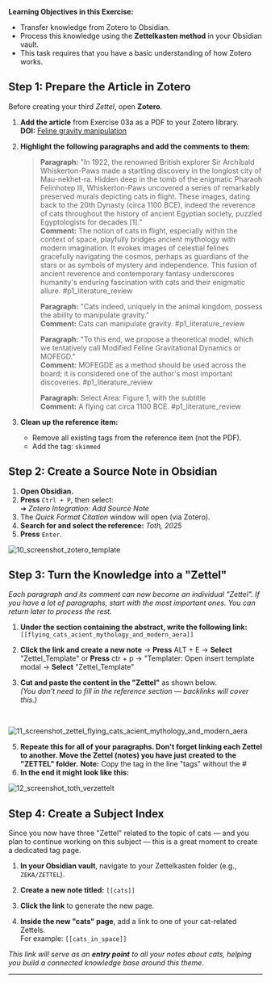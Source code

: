 
**Learning Objectives in this Exercise:**
- Transfer knowledge from Zotero to Obsidian.
- Process this knowledge using the **Zettelkasten method** in your Obsidian vault.
- This task requires that you have a basic understanding of how Zotero works.

## Step 1: Prepare the Article in Zotero

Before creating your third *Zettel*, open **Zotero**.

1. **Add the article** from Exercise 03a as a PDF to your Zotero library.  
   **DOI:** [Feline gravity manipulation](https://doi.org/10.48550/arXiv.2503.22919)

2. **Highlight the following paragraphs and add the comments to them:**

   >**Paragraph:** "In 1922, the renowned British explorer Sir Archibald Whiskerton-Paws made a startling discovery in the longlost city of Mau-nekhet-ra. Hidden deep in the tomb of the enigmatic Pharaoh Felinhotep III, Whiskerton-Paws uncovered a series of remarkably preserved murals depicting cats in flight. These images, dating back to the 20th Dynasty (circa 1100 BCE), indeed the reverence of cats throughout the history of ancient Egyptian society, puzzled Egyptologists for decades [1]." <br>
   >**Comment:** The notion of cats in flight, especially within the context of space, playfully bridges ancient mythology with modern imagination. It evokes images of celestial felines gracefully navigating the cosmos, perhaps as guardians of the stars or as symbols of mystery and independence. This fusion of ancient reverence and contemporary fantasy underscores humanity's enduring fascination with cats and their enigmatic allure. #p1_literature_review
   >
   > **Paragraph:** "Cats indeed, uniquely in the animal kingdom, possess the ability to manipulate gravity." <br>
   > **Comment:** Cats can manipulate gravity. #p1_literature_review
   >
   >
   >**Paragraph:** "To this end, we propose a theoretical model, which we tentatively call Modified Feline Gravitational Dynamics or MOFEGD." <br>
   > **Comment:** MOFEGDE as a method should be used across the board; it is considered one of the author's most important discoveries. #p1_literature_review
   >
   >
   > **Paragraph:** Select Area: Figure 1, with the subtitle <br>
   > **Comment:** A flying cat circa 1100 BCE. #p1_literature_review

3. **Clean up the reference item:**
   - Remove all existing tags from the reference item (not the PDF).
   - Add the tag: `skimmed`

## Step 2: Create a Source Note in Obsidian

1. **Open Obsidian.**
2. **Press** `Ctrl + P`, then select:  
   ➔ *Zotero Integration: Add Source Note*
3. The *Quick Format Citation* window will open (via Zotero).
4. **Search for and select the reference:** *Toth, 2025*
5. **Press** `Enter`.

![10_screenshot_zotero_template](https://github.com/user-attachments/assets/ac48fcdc-740b-456c-ba87-23e971364746)



## Step 3: Turn the Knowledge into a "Zettel"

*Each paragraph and its comment can now become an individual "Zettel". If you have a lot of paragraphs, start with the most important ones. You can return later to process the rest.*

1. **Under the section containing the abstract, write the following link:**
	`[[flying_cats_acient_mythology_and_modern_aera]]`

2. **Click the link and create a new note** → **Press** ALT + E → **Select** "Zettel_Template" or **Press** ctr + p → "Templater: Open insert template modal → **Select** "Zettel_Template"

3. **Cut and paste the content in the "Zettel"** as shown below.  
	*(You don’t need to fill in the reference section — backlinks will cover this.)*
<br>

![11_screenshot_zettel_flying_cats_acient_mythology_and_modern_aera](https://github.com/user-attachments/assets/a55768a7-7c56-4d8b-8261-cc86f1467846)


5. **Repeate this for all of your paragraphs. Don't forget linking each Zettel to another. Move the Zettel (notes) you have just created to the "ZETTEL" folder.**
   **Note:** Copy the tag in the line "tags" without the #
7. **In the end it might look like this:**

![12_screenshot_toth_verzettelt](https://github.com/user-attachments/assets/9eebedcc-d96c-4655-966f-bdde79758eaa)



## Step 4: Create a Subject Index

Since you now have three "Zettel" related to the topic of cats — and you plan to continue working on this subject — this is a great moment to create a dedicated tag page.

1. **In your Obsidian vault**, navigate to your Zettelkasten folder (e.g., `ZEKA/ZETTEL`).

2. **Create a new note titled:** `[[cats]]`

3. **Click the link** to generate the new page.

4. **Inside the new "cats" page**, add a link to one of your cat-related Zettels.  
	For example: `[[cats_in_space]]`

*This link will serve as an **entry point** to all your notes about cats, helping you build a connected knowledge base around this theme.*

---

